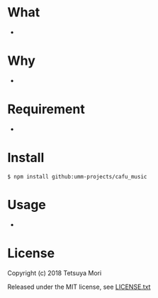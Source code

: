 # What

* 

# Why

* 

# Requirement

* 

# Install

```shell
$ npm install github:umm-projects/cafu_music
```

# Usage

* 

# License

Copyright (c) 2018 Tetsuya Mori

Released under the MIT license, see [LICENSE.txt](LICENSE.txt)

